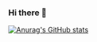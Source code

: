 ### Hi there 👋

[![Anurag's GitHub stats](https://github-readme-stats.vercel.app/api?while-kaique=anuraghazra)](https://github.com/anuraghazra/github-readme-stats)

<!--
**while-kaique/while-kaique** is a ✨ _special_ ✨ repository because its `README.md` (this file) appears on your GitHub profile.

Here are some ideas to get you started:

- 🔭 I’m currently working on ...
- 🌱 I’m currently learning ...
- 👯 I’m looking to collaborate on ...
- 🤔 I’m looking for help with ...
- 💬 Ask me about ...
- 📫 How to reach me: ...
- 😄 Pronouns: ...
- ⚡ Fun fact: ...
-->
